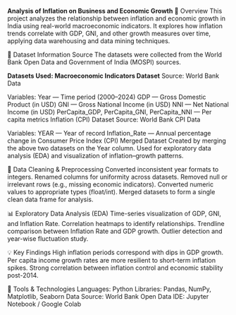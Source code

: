 **Analysis of Inflation on Business and Economic Growth**
📘 Overview
This project analyzes the relationship between inflation and economic growth in India using real-world macroeconomic indicators. It explores how inflation trends correlate with GDP, GNI, and other growth measures over time, applying data warehousing and data mining techniques.


📂 Dataset Information
Source
The datasets were collected from the World Bank Open Data and Government of India (MOSPI) sources.


**Datasets Used: Macroeconomic Indicators Dataset**
Source: World Bank Data


Variables:
Year — Time period (2000–2024)
GDP — Gross Domestic Product (in USD)
GNI — Gross National Income (in USD)
NNI — Net National Income (in USD)
PerCapita_GDP, PerCapita_GNI, PerCapita_NNI — Per capita metrics
Inflation (CPI) Dataset
Source: World Bank CPI Data


Variables:
YEAR — Year of record
Inflation_Rate — Annual percentage change in Consumer Price Index (CPI)
Merged Dataset
Created by merging the above two datasets on the Year column.
Used for exploratory data analysis (EDA) and visualization of inflation–growth patterns.



🧹 Data Cleaning & Preprocessing
Converted inconsistent year formats to integers.
Renamed columns for uniformity across datasets.
Removed null or irrelevant rows (e.g., missing economic indicators).
Converted numeric values to appropriate types (float/int).
Merged datasets to form a single clean data frame for analysis.



📊 Exploratory Data Analysis (EDA)
Time-series visualization of GDP, GNI, and Inflation Rate.
Correlation heatmaps to identify relationships.
Trendline comparison between Inflation Rate and GDP growth.
Outlier detection and year-wise fluctuation study.


💡 Key Findings
High inflation periods correspond with dips in GDP growth.
Per capita income growth rates are more resilient to short-term inflation spikes.
Strong correlation between inflation control and economic stability post-2014.


🧰 Tools & Technologies
Languages: Python
Libraries: Pandas, NumPy, Matplotlib, Seaborn
Data Source: World Bank Open Data
IDE: Jupyter Notebook / Google Colab
